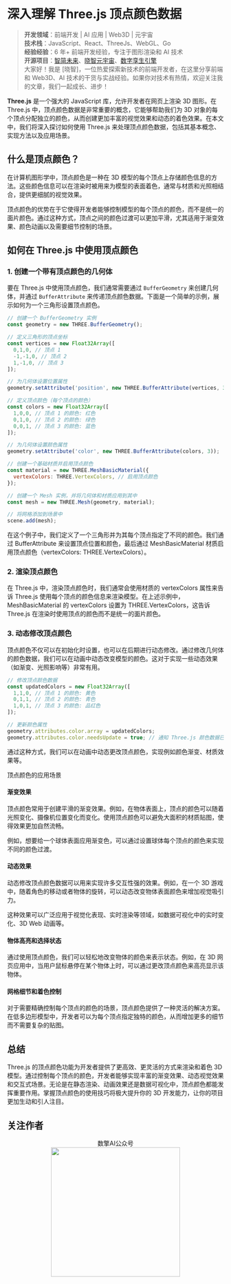 # 深入理解 Three.js 顶点颜色数据

> **开发领域**：前端开发 | AI 应用 | Web3D | 元宇宙  
> **技术栈**：JavaScript、React、ThreeJs、WebGL、Go  
> **经验经验**：6 年+ 前端开发经验，专注于图形渲染和 AI 技术  
> **开源项目**：[智简未来](https://aint.top)、[晓智元宇宙](https://xiaozhi.shop/)、[数字孪生引擎](https://www.shuqin.cc/)  
> 大家好！我是 [晓智]，一位热爱探索新技术的前端开发者，在这里分享前端和 Web3D、AI 技术的干货与实战经验。如果你对技术有热情，欢迎关注我的文章，我们一起成长、进步！

**Three.js** 是一个强大的 JavaScript 库，允许开发者在网页上渲染 3D 图形。在 Three.js 中，顶点颜色数据是非常重要的概念，它能够帮助我们为 3D 对象的每个顶点分配独立的颜色，从而创建更加丰富的视觉效果和动态的着色效果。在本文中，我们将深入探讨如何使用 Three.js 来处理顶点颜色数据，包括其基本概念、实现方法以及应用场景。

## 什么是顶点颜色？

在计算机图形学中，顶点颜色是一种在 3D 模型的每个顶点上存储颜色信息的方法。这些颜色信息可以在渲染时被用来为模型的表面着色，通常与材质和光照相结合，提供更细腻的视觉效果。

顶点颜色的优势在于它使得开发者能够控制模型的每个顶点的颜色，而不是统一的面片颜色。通过这种方式，顶点之间的颜色过渡可以更加平滑，尤其适用于渐变效果、颜色动画以及需要细节控制的场景。

## 如何在 Three.js 中使用顶点颜色

### 1. 创建一个带有顶点颜色的几何体

要在 Three.js 中使用顶点颜色，我们通常需要通过 `BufferGeometry` 来创建几何体，并通过 `BufferAttribute` 来传递顶点颜色数据。下面是一个简单的示例，展示如何为一个三角形设置顶点颜色。

```javascript
// 创建一个 BufferGeometry 实例
const geometry = new THREE.BufferGeometry();

// 定义三角形的顶点坐标
const vertices = new Float32Array([
  0,1,0, // 顶点 1
  -1,-1,0, // 顶点 2
  1,-1,0, // 顶点 3
]);

// 为几何体设置位置属性
geometry.setAttribute('position', new THREE.BufferAttribute(vertices, 3));

// 定义顶点颜色（每个顶点的颜色）
const colors = new Float32Array([
  1,0,0, // 顶点 1 的颜色: 红色
  0,1,0, // 顶点 2 的颜色: 绿色
  0,0,1, // 顶点 3 的颜色: 蓝色
]);

// 为几何体设置颜色属性
geometry.setAttribute('color', new THREE.BufferAttribute(colors, 3));

// 创建一个基础材质并启用顶点颜色
const material = new THREE.MeshBasicMaterial({
  vertexColors: THREE.VertexColors, // 启用顶点颜色
});

// 创建一个 Mesh 实例，并将几何体和材质应用到其中
const mesh = new THREE.Mesh(geometry, material);

// 将网格添加到场景中
scene.add(mesh);
```

在这个例子中，我们定义了一个三角形并为其每个顶点指定了不同的颜色。我们通过 BufferAttribute 来设置顶点位置和颜色，最后通过 MeshBasicMaterial 材质启用顶点颜色（vertexColors: THREE.VertexColors）。

### 2. 渲染顶点颜色

在 Three.js 中，渲染顶点颜色时，我们通常会使用材质的 vertexColors 属性来告诉 Three.js 使用每个顶点的颜色信息来渲染模型。在上述示例中，MeshBasicMaterial 的 vertexColors 设置为 THREE.VertexColors，这告诉 Three.js 在渲染时使用顶点的颜色而不是统一的面片颜色。

### 3. 动态修改顶点颜色

顶点颜色不仅可以在初始化时设置，也可以在后期进行动态修改。通过修改几何体的颜色数据，我们可以在动画中动态改变模型的颜色。这对于实现一些动态效果（如渐变、光照影响等）非常有用。

```javascript
// 修改顶点颜色数据
const updatedColors = new Float32Array([
  1,1,0, // 顶点 1 的颜色: 黄色
  0,1,1, // 顶点 2 的颜色: 青色
  1,0,1, // 顶点 3 的颜色: 品红色
]);

// 更新颜色属性
geometry.attributes.color.array = updatedColors;
geometry.attributes.color.needsUpdate = true; // 通知 Three.js 颜色数据已更新
```

通过这种方式，我们可以在动画中动态更改顶点颜色，实现例如颜色渐变、材质效果等。

顶点颜色的应用场景

#### 渐变效果

顶点颜色常用于创建平滑的渐变效果。例如，在物体表面上，顶点的颜色可以随着光照变化、摄像机位置变化而变化。使用顶点颜色可以避免大面积的材质贴图，使得效果更加自然流畅。

例如，想要给一个球体表面应用渐变色，可以通过设置球体每个顶点的颜色来实现不同的颜色过渡。

#### 动态效果

动态修改顶点颜色数据可以用来实现许多交互性强的效果。例如，在一个 3D 游戏中，随着角色的移动或者物体的旋转，可以动态改变物体表面颜色来增加视觉吸引力。

这种效果可以广泛应用于视觉化表现、实时渲染等领域，如数据可视化中的实时变化、3D Web 动画等。

#### 物体高亮和选择状态

通过使用顶点颜色，我们可以轻松地改变物体的颜色来表示状态。例如，在 3D 网页应用中，当用户鼠标悬停在某个物体上时，可以通过更改顶点颜色来高亮显示该物体。

#### 网格细节和着色控制

对于需要精确控制每个顶点的颜色的场景，顶点颜色提供了一种灵活的解决方案。在低多边形模型中，开发者可以为每个顶点指定独特的颜色，从而增加更多的细节而不需要复杂的贴图。

## 总结

Three.js 的顶点颜色功能为开发者提供了更高效、更灵活的方式来渲染和着色 3D 模型。通过控制每个顶点的颜色，开发者能够实现丰富的渐变效果、动态视觉效果和交互式场景。无论是在静态渲染、动画效果还是数据可视化中，顶点颜色都能发挥重要作用。掌握顶点颜色的使用技巧将极大提升你的 3D 开发能力，让你的项目更加生动和引人注目。

## 关注作者

<div align="center">数擎AI公众号</div>
<div align="center"> <img src="https://cdn.shuqin.cc/aint/assets/weixin.svg" width = 300 height = 300 /> </div>
